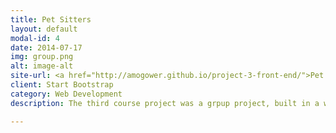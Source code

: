 ```yaml
---
title: Pet Sitters
layout: default
modal-id: 4
date: 2014-07-17
img: group.png
alt: image-alt
site-url: <a href="http://amogower.github.io/project-3-front-end/">Pet Sitters</a>
client: Start Bootstrap
category: Web Development
description: The third course project was a grpup project, built in a week by myself and three others during the WDI course at GA. Working in a team carried a new challenge, but one I thrived on. We set out to create a dynamic web application with a solid back-end api that we felt demonstrated a real business/revenue mindset. Tech used includes Node, MongoDB, Jquery, Ajax, Semantic UI.

---
```


